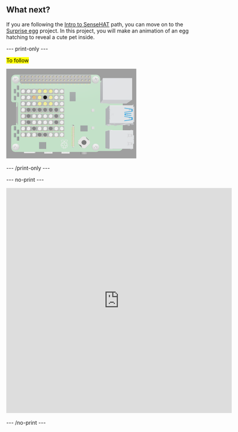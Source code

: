## What next?

If you are following the [Intro to SenseHAT](https://projects.raspberrypi.org/en/raspberrypi/sense-intro) path, you can move on to the [Surprise egg](https://projects.raspberrypi.org/en/projects/surprise-egg) project. In this project, you will make an animation of an egg hatching to reveal a cute pet inside.

--- print-only ---

<mark>To follow</mark>

![The SenseHAT emulator with an image of a chick in a shell on the LED matrix.](images/surprise-egg.png)

--- /print-only ---

--- no-print ---

<div class="trinket">
<iframe src="https://trinket.io/embed/python/d58edb5472?outputOnly=true&runOption=run" width="600" height="600" frameborder="0" marginwidth="0" marginheight="0" allowfullscreen></iframe>
</div>

--- /no-print ---
